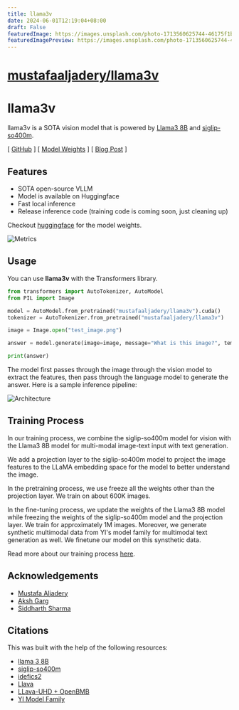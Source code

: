 ```yaml
---
title: llama3v
date: 2024-06-01T12:19:04+08:00
draft: False
featuredImage: https://images.unsplash.com/photo-1713560625744-46175f1b4a37?ixid=M3w0NjAwMjJ8MHwxfHJhbmRvbXx8fHx8fHx8fDE3MTcyMTUzOTF8&ixlib=rb-4.0.3
featuredImagePreview: https://images.unsplash.com/photo-1713560625744-46175f1b4a37?ixid=M3w0NjAwMjJ8MHwxfHJhbmRvbXx8fHx8fHx8fDE3MTcyMTUzOTF8&ixlib=rb-4.0.3
---
```


# [mustafaaljadery/llama3v](https://github.com/mustafaaljadery/llama3v)

# llama3v

llama3v is a SOTA vision model that is powered by [Llama3 8B](https://llama.meta.com/llama3/) and [siglip-so400m](https://huggingface.co/google/siglip-so400m-patch14-384).

[ [GitHub](https://github.com/mustafaaljadery/llama3v) ] [ [Model Weights](https://huggingface.co/mustafaaljadery/llama3v) ] [ [Blog Post](https://aksh-garg.medium.com/llama-3v-building-an-open-source-gpt-4v-competitor-in-under-500-7dd8f1f6c9ee) ]

## Features

- SOTA open-source VLLM
- Model is available on Huggingface
- Fast local inference
- Release inference code (training code is coming soon, just cleaning up)

Checkout [huggingface](https://huggingface.co/mustafaaljadery/llama3v) for the model weights.

![Metrics](./images/metrics.png)

## Usage

You can use **llama3v** with the Transformers library.

```python
from transformers import AutoTokenizer, AutoModel
from PIL import Image

model = AutoModel.from_pretrained("mustafaaljadery/llama3v").cuda()
tokenizer = AutoTokenizer.from_pretrained("mustafaaljadery/llama3v")

image = Image.open("test_image.png")

answer = model.generate(image=image, message="What is this image?", temperature=0.1, tokenizer=tokenizer)

print(answer)
```

The model first passes through the image through the vision model to extract the features, then pass through the language model to generate the answer. Here is a sample inference pipeline:

![Architecture](./images/architecture.png)

## Training Process

In our training process, we combine the siglip-so400m model for vision with the Llama3 8B model for multi-modal image-text input with text generation.

We add a projection layer to the siglip-so400m model to project the image features to the LLaMA embedding space for the model to better understand the image.

In the pretraining process, we use freeze all the weights other than the projection layer. We train on about 600K images.

In the fine-tuning process, we update the weights of the Llama3 8B model while freezing the weights of the siglip-so400m model and the projection layer. We train for approximately 1M images. Moreover, we generate synthetic multimodal data from YI's model family for multimodal text generation as well. We finetune our model on this synsthetic data.

Read more about our training process [here](https://aksh-garg.medium.com/llama-3v-building-an-open-source-gpt-4v-competitor-in-under-500-7dd8f1f6c9ee).

## Acknowledgements

- [Mustafa Aljadery](https://www.linkedin.com/in/mustafaaljadery/)
- [Aksh Garg](https://www.linkedin.com/in/aksh-garg)
- [Siddharth Sharma](https://www.linkedin.com/in/siddharth-sharma-9942b2104/)

## Citations

This was built with the help of the following resources:

- [llama 3 8B](https://llama.meta.com/llama3/)
- [siglip-so400m](https://huggingface.co/google/siglip-so400m-patch14-384)
- [idefics2](https://huggingface.co/blog/idefics2)
- [Llava](https://llava-vl.github.io/)
- [LLava-UHD + OpenBMB](https://github.com/thunlp/LLaVA-UHD)
- [YI Model Family](https://arxiv.org/abs/2403.04652)
